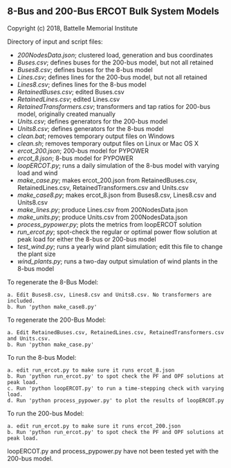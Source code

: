 8-Bus and 200-Bus ERCOT Bulk System Models
------------------------------------------

Copyright (c) 2018, Battelle Memorial Institute

Directory of input and script files:

- *200NodesData.json*; clustered load, generation and bus coordinates
- *Buses.csv*; defines buses for the 200-bus model, but not all retained
- *Buses8.csv*; defines buses for the 8-bus model
- *Lines.csv*; defines lines for the 200-bus model, but not all retained
- *Lines8.csv*; defines lines for the 8-bus model
- *RetainedBuses.csv*; edited Buses.csv
- *RetainedLines.csv*; edited Lines.csv
- *RetainedTransformers.csv*; transformers and tap ratios for 200-bus model, originally created manually
- *Units.csv*; defines generators for the 200-bus model
- *Units8.csv*; defines generators for the 8-bus model
- *clean.bat*; removes temporary output files on Windows
- *clean.sh*; removes temporary output files on Linux or Mac OS X
- *ercot_200.json*; 200-bus model for PYPOWER
- *ercot_8.json*; 8-bus model for PYPOWER
- *loopERCOT.py*; runs a daily simulation of the 8-bus model with varying load and wind
- *make_case.py*; makes ercot_200.json from RetainedBuses.csv, RetainedLines.csv, RetainedTransformers.csv and Units.csv
- *make_case8.py*; makes ercot_8.json from Buses8.csv, Lines8.csv and Units8.csv
- *make_lines.py*; produce Lines.csv from 200NodesData.json
- *make_units.py*; produce Units.csv from 200NodesData.json
- *process_pypower.py*; plots the metrics from loopERCOT solution
- *run_ercot.py*; spot-check the regular or optimal power flow solution at peak load for either the 8-bus or 200-bus model
- *test_wind.py*; runs a yearly wind plant simulation; edit this file to change the plant size
- *wind_plants.py*; runs a two-day output simulation of wind plants in the 8-bus model

To regenerate the 8-Bus Model:

    a. Edit Buses8.csv, Lines8.csv and Units8.csv. No transformers are included.
    b. Run 'python make_case8.py'

To regenerate the 200-Bus Model:

    a. Edit RetainedBuses.csv, RetainedLines.csv, RetainedTransformers.csv and Units.csv.
	b. Run 'python make_case.py'

To run the 8-bus Model:

	a. edit run_ercot.py to make sure it runs ercot_8.json
    b. Run 'python run_ercot.py' to spot check the PF and OPF solutions at peak load.
    c. Run 'python loopERCOT.py' to run a time-stepping check with varying load.
    d. Run 'python process_pypower.py' to plot the results of loopERCOT.py

To run the 200-bus Model:

	a. edit run_ercot.py to make sure it runs ercot_200.json
	b. Run 'python run_ercot.py' to spot check the PF and OPF solutions at peak load.

loopERCOT.py and process_pypower.py have not been tested yet with the 200-bus model.

